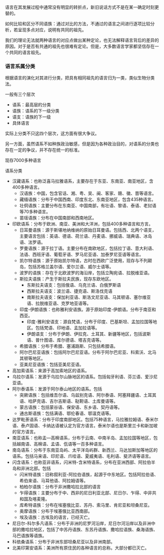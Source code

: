 语言在其发展过程中通常没有明显的转折点，新旧说话方式不是在某一确定时刻更替的。

如何比较和区分不同语族：通过对比的方法，不通过的语言之间进行逐项比较分析，若呈现多点对应，说明有共同的祖先。

我们的理论无法就两种语言的对应点做出某种定论，也无法解释语言背后的差异的原因。对于是否有共通的祖先也很难有定论。但是，大多数语言学家都坚信存在一个共同的语言祖先。


### 语言系属分类

根据语言的演化对其进行分类，把具有相同祖先的语言归为一类，类似生物分类法。

一般有三个层次
+ 语系：最高层的分类
+ 语族：语系的下一级分类
+ 语支：语族的下一级
+ 具体语言

实际上分类不只这四个层次，这方面有很大争议。

另一方面，虽然语系不如种族政治敏感，但是因为各种政治目的，对语系的分类也存在一定的争议，并不存在统一的标准。

现存7000多种语言


语系分类
+ 汉藏语系：也称泛喜马拉雅语系，主要存在于东亚、东南亚、南亚地区，含400多种语言。
	+ 汉语族：中国，包含官话、湘、粤、吴、闽、客家、赣、徽、晋等语言。
	+ 藏缅语族：分布于中国西南、印度东北、东南亚地区，包含435种语言。
	+ 壮侗语族：主要分布在东南亚、中国南部，有壮语、黎语、泰语、老挝语等70多种语言。
	+ 苗瑶语族：分布在中国南部和西南地区。
+ 印欧语系：分布于欧洲、南亚、美洲和大洋洲，包括400多种语言和方言。
	+ 日耳曼语族：源于斯堪地纳维纳的原始日耳曼语。包括西、北两个语支，主要语言包括：英语、德语、荷兰语、丹麦语、挪威语、瑞典语、冰岛语、法罗语。
	+ 罗曼语族：源于拉丁语。主要分布在南欧地区，包括拉丁语、意大利语、法语、西班牙语、葡萄牙语、罗马尼亚语、加泰罗尼亚语等语言。
	+ 凯尔特语族：源于原始凯尔特语，古时在西欧广泛使用，现存与不列颠岛，包括苏格兰盖尔语、爱尔兰语、威尔士语等。
	+ 波罗的语族：存在于北欧波罗的海沿岸，包括立陶宛语、拉脱维亚语。
	+ 斯拉夫语族：产生于斯拉夫民族，现存东欧地区。
		+ 东斯拉夫语支：包括俄语、乌克兰语、白俄罗斯语
		+ 西斯拉夫语支：波兰语、捷克语、斯洛伐克语
		+ 南斯拉夫语支：保加利亚语、斯洛文尼亚语、马其顿语、塞尔维亚语、拉脱维亚语、克罗地亚语等。
	+ 印度-伊朗语族：也称雅利安语族。源于原始印度-伊朗语。分布于南亚和西亚。
		+ 印度-雅利安语支：源自梵语，分布于印度、巴基斯坦、孟加拉国等地区。包括梵语、印地语、孟加拉语等。
		+ 伊朗语支：分布于伊朗、伊拉克、土耳其、新疆等地区，包括波斯语、普什图语、库尔德语、塔吉克语等。
	+ 希腊语族：分布于希腊、塞浦路斯、只包括希腊语。
	+ 阿尔巴尼亚语族：包括阿尔巴尼亚语。分布于阿尔巴尼亚、科索沃、北马其顿等地区。
	+ 亚美尼亚语族：包括亚美尼亚语。
+ 高加索语系：来源于高加索地区的语系。
+ 乌拉尔语系：发源于乌拉尔山脉地区的语系。包括匈牙利语、芬兰语、爱沙尼亚语。
+ 阿尔泰语系：发源于阿尔泰山地区的语系。包括
	+ 突厥语族：包括维吾尔语、乌兹别克语、阿尔泰语、阿塞拜疆语、土耳其语、哈萨克语、吉尔吉斯语、鞑靼语、土库曼语等。
	+ 蒙古语族：包括蒙谷语、保安语、东乡语、契丹语等。
	+ 通古斯语族：包括满语、鄂伦春语、鄂温克语等。
+ 达罗毗荼语系：分布于印度南部地区。包括75种语言，马拉雅拉姆语、泰米尔语、泰卢固语、卡纳达语被认定为官方语言。泰米尔语也是斯里兰卡和新加坡的官方语言。
+ 南亚语系：也称孟—高棉语系，分布于云南、中南半岛、孟加拉国等地区，包括越南语、高棉语、孟语、佤语等一百多种语言。
+ 南岛语系：分布于东南亚岛屿、太平洋岛屿群、新西兰、马达加斯加等地区的语系。包括马来语、印尼语、爪哇语、夏威夷语、毛利语、斐济语等语言。
+ 闪含语系：也称亚非语系，闪米特-含米特语系，分布在亚洲西部、阿拉伯半岛和非洲北部。包括
	+ 闪米特语族：旧称叙利亚-阿拉伯语族，起源于中东地区。包括阿拉伯语、希伯来语、马耳他语、阿拉姆语等。
	+ 柏柏尔语族：分布于非洲撒哈拉北部的语言
	+ 乍得语族：主要分布于中、西非的尼日利亚北部、尼日尔、乍得、中非共和国及喀麦隆。
	+ 库希特语族：分布在埃塞俄比亚、苏丹、索马里、肯尼亚和坦桑尼亚。
	+ 奥摩语族：分布于埃塞俄比亚西南部。
	+ 埃及语族：古埃及的语言，已经灭亡。
+ 尼日尔-科尔多凡语系：分布于非洲的尼罗河沿岸，尼日尔河沿岸以及非洲中部的撒哈拉地区，包括了中苏丹语族、东苏丹语族、撒哈拉语族、桑海语族、马巴语族等语族。
+ 科依桑语系：分布于非洲东部坦桑尼亚以及非洲南部。
+ 北美印第安语系：美洲所有原住民的各种语言的总称。大部分都已灭亡。

